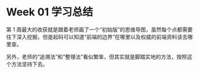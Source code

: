 # Week 01 学习总结

第 1 周最大的收获就是跟着老师画了一个“初始版”的思维导图，虽然每个点都需要往下深入挖掘，但是起码可以知道“前端的边界”在哪里以及权威的前端资料该去哪里查。

另外，老师的“追溯法”和“整理法”看似繁笨，但其实就是脚踏实地的方法，按照这个方法坚持下去。
